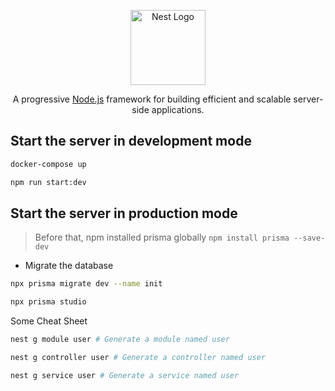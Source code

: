 <p align="center">
  <a href="http://nestjs.com/" target="blank"><img src="https://nestjs.com/img/logo-small.svg" width="120" alt="Nest Logo" /></a>
</p>

[circleci-image]: https://img.shields.io/circleci/build/github/nestjs/nest/master?token=abc123def456

[circleci-url]: https://circleci.com/gh/nestjs/nest

<p align="center">A progressive <a href="http://nodejs.org" target="_blank">Node.js</a> framework for building efficient and scalable server-side applications.</p>

## Start the server in development mode

```bash
docker-compose up
```

```bash
npm run start:dev
```

## Start the server in production mode

> Before that, npm installed prisma globally `npm install prisma --save-dev`

- Migrate the database

```bash
npx prisma migrate dev --name init
```

```bash
npx prisma studio
```

Some Cheat Sheet

```bash
nest g module user # Generate a module named user 

nest g controller user # Generate a controller named user

nest g service user # Generate a service named user

```

